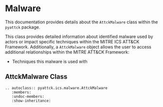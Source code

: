 # Malware

This documentation provides details about the `AttckMalware` class within the `pyattck` package.

This class provides detailed information about identified malware used by actors or impact specific techniques within the MITRE ICS ATT&CK Framework.  Additionally, a `AttckMalware` object allows the user to access additional relationships within the MITRE ATT&CK Framework:

* Techniques this malware is used with

## AttckMalware Class

```eval_rst
.. autoclass:: pyattck.ics.malware.AttckMalware
   :members:
   :undoc-members:
   :show-inheritance:
```